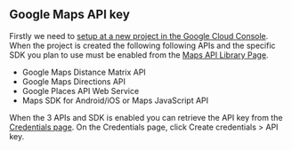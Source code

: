 ## Google Maps API key

Firstly we need to [setup at a new project in the Google Cloud Console](https://developers.google.com/maps/gmp-get-started). When the project is created the following following APIs and the specific SDK you plan to use must be enabled from the [Maps API Library Page](https://console.cloud.google.com/apis/library?filter=category:maps).

* Google Maps Distance Matrix API
* Google Maps Directions API
* Google Places API Web Service
* Maps SDK for Android/iOS or Maps JavaScript API

When the 3 APIs and SDK is enabled you can retrieve the API key from the [Credentials page](https://console.cloud.google.com/project/_/apiui/credential). On the Credentials page, click Create credentials > API key.